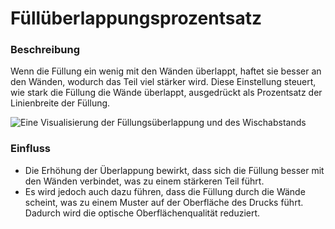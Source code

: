Füllüberlappungsprozentsatz
====
### **Beschreibung**
Wenn die Füllung ein wenig mit den Wänden überlappt, haftet sie besser an den Wänden, wodurch das Teil viel stärker wird. Diese Einstellung steuert, wie stark die Füllung die Wände überlappt, ausgedrückt als Prozentsatz der Linienbreite der Füllung.

![Eine Visualisierung der Füllungsüberlappung und des Wischabstands](../images/infill_overlap.svg)

### **Einfluss**
* Die Erhöhung der Überlappung bewirkt, dass sich die Füllung besser mit den Wänden verbindet, was zu einem stärkeren Teil führt.
* Es wird jedoch auch dazu führen, dass die Füllung durch die Wände scheint, was zu einem Muster auf der Oberfläche des Drucks führt. Dadurch wird die optische Oberflächenqualität reduziert.